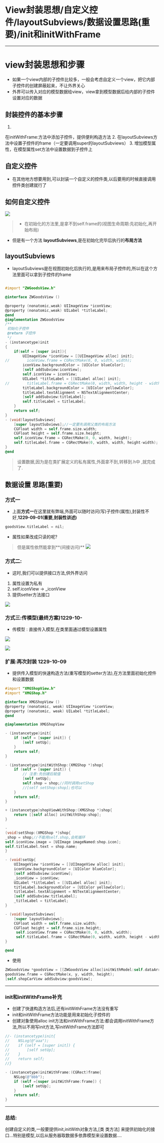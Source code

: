 # View封装思想/自定义控件/layoutSubviews/数据设置思路(重要)/init和initWithFrame
---

# view封装思想和步骤
* 如果一个view内部的子控件比较多，一般会考虑自定义一个view，把它内部子控件的创建屏蔽起来，不让外界关心
* 外界可以传入对应的模型数据给view，view拿到模型数据后给内部的子控件设置对应的数据
## 封装控件的基本步骤
1. 在initWithFrame:方法中添加子控件，提供便利构造方法
2. 在layoutSubviews方法中设置子控件的frame（一定要调用super的layoutSubviews）
3. 增加模型属性，在模型属性set方法中设置数据到子控件上

## 自定义控件
* 在其他地方想要用到,可以封装一个自定义的控件类,以后要用的时候直接调用控件类创建就行了

## 如何自定义控件

![](/1229/images/WX20170722-165350.png)

> * 在初始化的方法里,是拿不到self.frame的(视图生命周期:先初始化,再开始布局)

* 但是有一个方法 **layoutSubviews**,是在初始化完毕后执行的**布局方法**

## layoutSubviews
* layoutSubviews是在视图初始化后执行的,是用来布局子控件的,所以在这个方法里面可以拿到子控件的frame

```objectivec

#import "ZWGoodsView.h"

@interface ZWGoodsView ()

@property (nonatomic,weak) UIImageView *iconView;
@property (nonatomic,weak) UILabel *titleLabel;
@end
@implementation ZWGoodsView
/**
 初始化子控件
 @return 子控件
 */
- (instancetype)init
{
    if(self = [super init]){
        UIImageView *iconView = [[UIImageView alloc] init];
//        iconView.frame = CGRectMake(0, 0, width, width);
        iconView.backgroundColor = [UIColor blueColor];
        [self addSubview:iconView];
        self.iconView = iconView;
        UILabel *titleLabel = [[UILabel alloc] init];
//        titleLabel.frame = CGRectMake(0, width, width, height - width);
        titleLabel.backgroundColor = [UIColor yellowColor];
        titleLabel.textAlignment = NSTextAlignmentCenter;
        [self addSubview:titleLabel];
        self.titleLabel = titleLabel;
    }
    return self;
}
- (void)layoutSubviews{
    [super layoutSubviews];//一定要先调用父类的布局方法
    CGFloat width = self.frame.size.width;
    CGFloat height = self.frame.size.height;
    self.iconView.frame = CGRectMake(0, 0, width, height);
    self.titleLabel.frame = CGRectMake(0, width, width, height-width);
}
@end

```
> 设置数据,因为是在类扩展定义的私有属性,外面拿不到,转移到.h中
,就完成了.

## 数据设置 思路(重要)
### 方式一
* 上面**方式一**在这里就有弊端,外面可以随时访问(写)子控件(属性),封装性不好,**1229-09-01(重要,封装性讲述)**

```objectivec
goodsView.titleLabel = nil;
```
* 属性如果改成只读的呢?
> 但是属性依然能拿到**(间接访问)**
![](/1229/images/WX20170722-174848.png)

### 方式二:
* 这时,我们可以提供接口方法,供外界访问
1. 属性设置为私有
2. self.iconView -> _iconView
3. 提供setter方法接口

![](/1229/images/WX20170722-175541.png)

### 方式三:传模型(最终方案)1229-10-
* 传模型 : 直接传入模型,在类里面通过模型设置属性

![](/1229/images/WX20170722-180902.png)

![](/1229/images/WX20170722-180752.png)

### 扩展:再次封装 1229-10-09
* 提供传入模型的快速构造方法(重写模型的setter方法),在方法里面初始化控件和设置数据

```objectivec
#import "XMGShopView.h"
#import "XMGShop.h"

@interface XMGShopView ()
@property (nonatomic, weak) UIImageView *iconView;
@property (nonatomic, weak) UILabel *titleLabel;
@end

@implementation XMGShopView

- (instancetype)init{
    if (self = [super init]) {
        [self setUp];
    }
    return self;
}

- (instancetype)initWithShop:(XMGShop *)shop{
    if (self = [super init]) {
        // 注意:先创建后赋值
        [self setUp];
        self.shop = shop;//同时调用setShop
        //[self setShop:shop];也可以
    }
    return self;
}

+ (instancetype)shopViewWithShop:(XMGShop *)shop{
    return [[self alloc] initWithShop:shop];
}

-
(void)setShop:(XMGShop *)shop{
_shop = shop;//不能用self.shop,会死循环
self.iconView.image = [UIImage imageNamed:shop.icon];
self.titleLabel.text = shop.name;
}

- (void)setUp{
    UIImageView *iconView = [[UIImageView alloc] init];
    iconView.backgroundColor = [UIColor blueColor];
    [self addSubview:iconView];
    _iconView = iconView;
    UILabel *titleLabel = [[UILabel alloc] init];
    titleLabel.backgroundColor = [UIColor yellowColor];
    titleLabel.textAlignment = NSTextAlignmentCenter;
    [self addSubview:titleLabel];
    _titleLabel = titleLabel;
}

- (void)layoutSubviews{
    [super layoutSubviews];
    CGFloat width = self.frame.size.width;
    CGFloat height = self.frame.size.height;
     self.iconView.frame = CGRectMake(0, 0, width, width);
     self.titleLabel.frame = CGRectMake(0, width, width, height - width);
}

@end
```

* 使用

```objectivec
ZWGoodsView *goodsView = [[ZWGoodsView alloc]initWithModel:self.dataArr[index]];
goodsView.frame = CGRectMake(x, y, width, height);
[self.shopCarView addSubview:goodsView];
```
---
### init和initWithFrame补充

* 创建了快速构造方法后,还有initWithFrame方法没有重写
* init和initWithFrame方法功能是用来初始化子控件的
* 创建对象使用alloc init方法和initWithFrame方法:都会调用initWithFrame方法,所以不用写init方法,写initWithFrame方法即可

```objectivec
//- (instancetype)init{
//    NSLog(@"aaa");
//    if (self = [super init]) {
//        [self setUp];
//    }
//    return self;
//}

- (instancetype)initWithFrame:(CGRect)frame{
    NSLog(@"bbb");
    if (self =[super initWithFrame:frame]) {
        [self setUp];
    }
    return self;
}
```
---
### 总结:
创建自定义的类,一般要提供init,initWith对象方法,[类 类方法]
来提供初始化的接口...特别是模型,以后从服务器取数据多依靠模型来设置数据....











